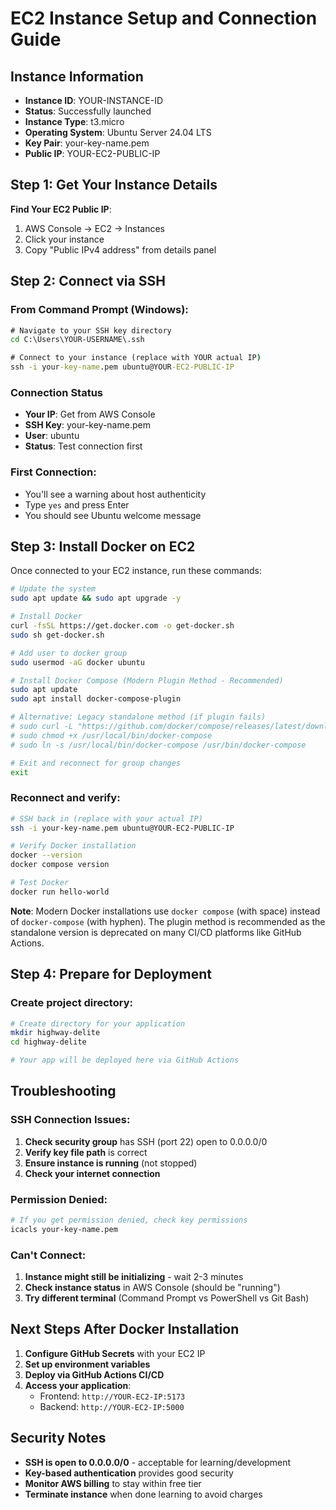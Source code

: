 # EC2 Instance Setup and Connection Guide

## Instance Information
- **Instance ID**: YOUR-INSTANCE-ID
- **Status**: Successfully launched
- **Instance Type**: t3.micro
- **Operating System**: Ubuntu Server 24.04 LTS
- **Key Pair**: your-key-name.pem
- **Public IP**: YOUR-EC2-PUBLIC-IP

## Step 1: Get Your Instance Details

**Find Your EC2 Public IP**: 
1. AWS Console → EC2 → Instances
2. Click your instance
3. Copy "Public IPv4 address" from details panel

## Step 2: Connect via SSH

### From Command Prompt (Windows):
```cmd
# Navigate to your SSH key directory
cd C:\Users\YOUR-USERNAME\.ssh

# Connect to your instance (replace with YOUR actual IP)
ssh -i your-key-name.pem ubuntu@YOUR-EC2-PUBLIC-IP
```

### Connection Status
- **Your IP**: Get from AWS Console
- **SSH Key**: your-key-name.pem
- **User**: ubuntu
- **Status**: Test connection first

### First Connection:
- You'll see a warning about host authenticity
- Type `yes` and press Enter
- You should see Ubuntu welcome message

## Step 3: Install Docker on EC2

Once connected to your EC2 instance, run these commands:

```bash
# Update the system
sudo apt update && sudo apt upgrade -y

# Install Docker
curl -fsSL https://get.docker.com -o get-docker.sh
sudo sh get-docker.sh

# Add user to docker group
sudo usermod -aG docker ubuntu

# Install Docker Compose (Modern Plugin Method - Recommended)
sudo apt update
sudo apt install docker-compose-plugin

# Alternative: Legacy standalone method (if plugin fails)
# sudo curl -L "https://github.com/docker/compose/releases/latest/download/docker-compose-$(uname -s)-$(uname -m)" -o /usr/local/bin/docker-compose
# sudo chmod +x /usr/local/bin/docker-compose
# sudo ln -s /usr/local/bin/docker-compose /usr/bin/docker-compose

# Exit and reconnect for group changes
exit
```

### Reconnect and verify:
```bash
# SSH back in (replace with your actual IP)
ssh -i your-key-name.pem ubuntu@YOUR-EC2-PUBLIC-IP

# Verify Docker installation
docker --version
docker compose version

# Test Docker
docker run hello-world
```

**Note**: Modern Docker installations use `docker compose` (with space) instead of `docker-compose` (with hyphen). The plugin method is recommended as the standalone version is deprecated on many CI/CD platforms like GitHub Actions.

## Step 4: Prepare for Deployment

### Create project directory:
```bash
# Create directory for your application
mkdir highway-delite
cd highway-delite

# Your app will be deployed here via GitHub Actions
```

## Troubleshooting

### SSH Connection Issues:
1. **Check security group** has SSH (port 22) open to 0.0.0.0/0
2. **Verify key file path** is correct
3. **Ensure instance is running** (not stopped)
4. **Check your internet connection**

### Permission Denied:
```bash
# If you get permission denied, check key permissions
icacls your-key-name.pem
```

### Can't Connect:
1. **Instance might still be initializing** - wait 2-3 minutes
2. **Check instance status** in AWS Console (should be "running")
3. **Try different terminal** (Command Prompt vs PowerShell vs Git Bash)

## Next Steps After Docker Installation

1. **Configure GitHub Secrets** with your EC2 IP
2. **Set up environment variables**
3. **Deploy via GitHub Actions CI/CD**
4. **Access your application**:
   - Frontend: `http://YOUR-EC2-IP:5173`
   - Backend: `http://YOUR-EC2-IP:5000`

## Security Notes

- **SSH is open to 0.0.0.0/0** - acceptable for learning/development
- **Key-based authentication** provides good security
- **Monitor AWS billing** to stay within free tier
- **Terminate instance** when done learning to avoid charges
